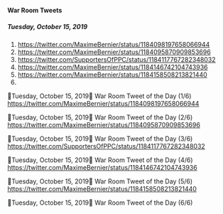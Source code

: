 **War Room Tweets**

##### Tuesday, October 15, 2019

1) https://twitter.com/MaximeBernier/status/1184098197658066944
2) https://twitter.com/MaximeBernier/status/1184095870909853696
3) https://twitter.com/SupportersOfPPC/status/1184117767282348032
4) https://twitter.com/MaximeBernier/status/1184146742104743936
5) https://twitter.com/MaximeBernier/status/1184158508213821440
6) 

🎃Tuesday, October 15, 2019🎃
War Room Tweet of the Day (1/6)
https://twitter.com/MaximeBernier/status/1184098197658066944

🎃Tuesday, October 15, 2019🎃
War Room Tweet of the Day (2/6)
https://twitter.com/MaximeBernier/status/1184095870909853696

🎃Tuesday, October 15, 2019🎃
War Room Tweet of the Day (3/6)
https://twitter.com/SupportersOfPPC/status/1184117767282348032

🎃Tuesday, October 15, 2019🎃
War Room Tweet of the Day (4/6)
https://twitter.com/MaximeBernier/status/1184146742104743936

🎃Tuesday, October 15, 2019🎃
War Room Tweet of the Day (5/6)
https://twitter.com/MaximeBernier/status/1184158508213821440

🎃Tuesday, October 15, 2019🎃
War Room Tweet of the Day (6/6)

